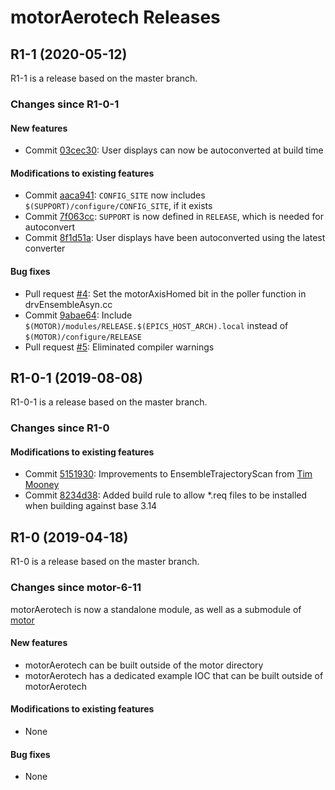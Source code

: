# motorAerotech Releases

## __R1-1 (2020-05-12)__
R1-1 is a release based on the master branch.  

### Changes since R1-0-1

#### New features
* Commit [03cec30](https://github.com/epics-motor/motorAerotech/commit/03cec3075b927373102bae4042e1ec7c8fbbc039): User displays can now be autoconverted at build time

#### Modifications to existing features
* Commit [aaca941](https://github.com/epics-motor/motorAerotech/commit/aaca9411ed75986ec11afc51cc8e89a7d8da3137): ``CONFIG_SITE`` now includes ``$(SUPPORT)/configure/CONFIG_SITE``, if it exists
* Commit [7f063cc](https://github.com/epics-motor/motorAerotech/commit/7f063cc04a8ded76ce45bf48dbea0dd231e8ca44): ``SUPPORT`` is now defined in ``RELEASE``, which is needed for autoconvert
* Commit [8f1d51a](https://github.com/epics-motor/motorAerotech/commit/8f1d51a8f721f1b19bd025c65ff2132738e6b859): User displays have been autoconverted using the latest converter

#### Bug fixes
* Pull request [#4](https://github.com/epics-motor/motorAerotech/pull/4): Set the motorAxisHomed bit in the poller function in drvEnsembleAsyn.cc
* Commit [9abae64](https://github.com/epics-motor/motorAerotech/commit/9abae6420d0e7df2a7369105f577cc5f783e3a6b): Include ``$(MOTOR)/modules/RELEASE.$(EPICS_HOST_ARCH).local`` instead of ``$(MOTOR)/configure/RELEASE``
* Pull request [#5](https://github.com/epics-motor/motorAerotech/pull/5): Eliminated compiler warnings

## __R1-0-1 (2019-08-08)__
R1-0-1 is a release based on the master branch.  

### Changes since R1-0

#### Modifications to existing features
* Commit [5151930](https://github.com/epics-motor/motorAerotech/commit/515193041306d42fba9fe6c0a3238cb446663152): Improvements to EnsembleTrajectoryScan from [Tim Mooney](https://github.com/timmmooney)
* Commit [8234d38](https://github.com/epics-motor/motorAerotech/commit/8234d387e24408191495551e45713d115d995639): Added build rule to allow *.req files to be installed when building against base 3.14

## __R1-0 (2019-04-18)__
R1-0 is a release based on the master branch.  

### Changes since motor-6-11

motorAerotech is now a standalone module, as well as a submodule of [motor](https://github.com/epics-modules/motor)

#### New features
* motorAerotech can be built outside of the motor directory
* motorAerotech has a dedicated example IOC that can be built outside of motorAerotech

#### Modifications to existing features
* None

#### Bug fixes
* None
